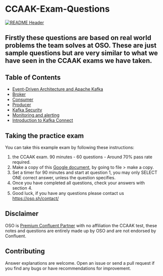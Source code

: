 # CCAAK-Exam-Questions
[![README Header][readme_header_img]][readme_header_link]

Firstly these questions are based on real world problems the team solves at OSO. These
are just sample questions but are very similar to what we have seen in the CCAAK exams
we have taken.
---

## Table of Contents
- [Event-Driven Architecture and Apache Kafka](./Architecture/questions.md)
- [Broker](./Broker/questions.md)
- [Consumer](./Consumer/questions.md)
- [Producer](./Producer/questions.md)
- [Kafka Security](./Security/questions.md)
- [Monitoring and alerting](./Monitoring/questions.md)
- [Introduction to Kafka Connect](./Kafka%20Connect/questions.md)
 

## Taking the practice exam
You can take this example exam by following these instructions:
1. the CCAAK exam. 90 minutes - 60 questions - Around 70% pass rate required.
2. Make a copy of this [Google document](https://docs.google.com/document/d/1ObWuzYwI2qZO5dO8zyWfJW_n6WE2o_v1zSY7RVQM68M/edit?tab=t.0), by going to file > make a copy.
3. Set a timer for 90 minutes and start at question 1, you may only SELECT ONE
correct answer, unless the question specifies.
4. Once you have completed all questions, check your answers with section 4.
5. Good luck, if you have any questions please contact us https://oso.sh/contact/

## Disclaimer

OSO is [Premium Confluent Partner](https://partners.confluent.io/English/directory/partner/1008054/oso) with no affiliation the CCAAK test, these notes and questions are entirely made up by OSO and are not endorsed by Confluent.

## Contributing

Answer explanations are welcome. Open an issue or send a pull request if you find any bugs or have recommendations for improvement.

[logo]: https://oso-public-resources.s3.eu-west-1.amazonaws.com/oso-logo-green.png
[website]: https://oso.sh?utm_source=github&utm_medium=readme&utm_campaign=osodevops/aws-terraform-dataiku-platform&utm_content=website
[github]: https://github.com/osodevops?utm_source=github&utm_medium=readme&utm_campaign=osodevops/aws-terraform-dataiku-platform&utm_content=github
[careers]: https://oso.sh/careers/?utm_source=github&utm_medium=readme&utm_campaign=osodevops/aws-terraform-dataiku-platform&utm_content=careers
[contact]: https://oso.sh/contact/?utm_source=github&utm_medium=readme&utm_campaign=osodevops/aws-terraform-dataiku-platform&utm_content=contact
[linkedin]: https://www.linkedin.com/company/oso-devops?utm_source=github&utm_medium=readme&utm_campaign=osodevops/aws-terraform-dataiku-platform&utm_content=linkedin
[twitter]: https://twitter.com/osodevops?utm_source=github&utm_medium=readme&utm_campaign=osodevops/aws-terraform-dataiku-platform&utm_content=twitter
[email]: mailto:enquiries@oso.sh?utm_source=github&utm_medium=readme&utm_campaign=osodevops/aws-terraform-dataiku-platform&utm_content=email
[readme_header_img]: https://oso-public-resources.s3.eu-west-1.amazonaws.com/oso-animation.gif
[readme_header_link]: https://oso.sh/what-we-do/?utm_source=github&utm_medium=readme&utm_campaign=osodevops/aws-terraform-dataiku-platform&utm_content=readme_header_link
[beacon]: https://github-analyics.ew.r.appspot.com/G-WV0Q3HYW08/osodevops/aws-terraform-dataiku-platform?pixel&cs=github&cm=readme&an=aws-terraform-dataiku-platform